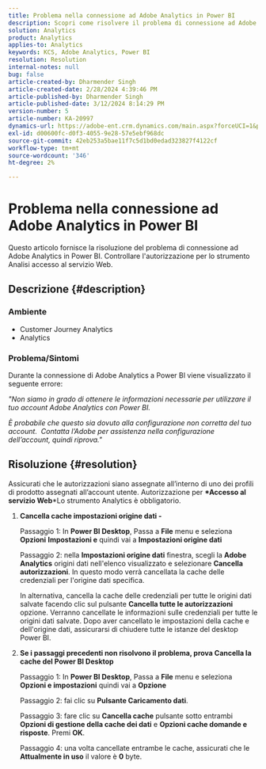 ```yaml
---
title: Problema nella connessione ad Adobe Analytics in Power BI
description: Scopri come risolvere il problema di connessione ad Adobe Analytics in Power BI. Controllare l'autorizzazione per lo strumento Analisi accesso al servizio Web.
solution: Analytics
product: Analytics
applies-to: Analytics
keywords: KCS, Adobe Analytics, Power BI
resolution: Resolution
internal-notes: null
bug: false
article-created-by: Dharmender Singh
article-created-date: 2/28/2024 4:39:46 PM
article-published-by: Dharmender Singh
article-published-date: 3/12/2024 8:14:29 PM
version-number: 5
article-number: KA-20997
dynamics-url: https://adobe-ent.crm.dynamics.com/main.aspx?forceUCI=1&pagetype=entityrecord&etn=knowledgearticle&id=d3a875f5-57d6-ee11-9079-6045bd006295
exl-id: d00600fc-d0f3-4055-9e28-57e5ebf968dc
source-git-commit: 42eb253a5bae11f7c5d1bd0edad323827f4122cf
workflow-type: tm+mt
source-wordcount: '346'
ht-degree: 2%

---
```


# Problema nella connessione ad Adobe Analytics in Power BI


Questo articolo fornisce la risoluzione del problema di connessione ad Adobe Analytics in Power BI. Controllare l&#39;autorizzazione per lo strumento Analisi accesso al servizio Web.

## Descrizione {#description}


### <b>Ambiente</b>

- Customer Journey Analytics
- Analytics




### <b>Problema/Sintomi</b>

Durante la connessione di Adobe Analytics a Power BI viene visualizzato il seguente errore:



*&quot;Non siamo in grado di ottenere le informazioni necessarie per utilizzare il tuo account Adobe Analytics con Power BI.*

*È probabile che questo sia dovuto alla configurazione non corretta del tuo account.  Contatta l’Adobe per assistenza nella configurazione dell’account, quindi riprova.&quot;*


## Risoluzione {#resolution}

Assicurati che le autorizzazioni siano assegnate all’interno di uno dei profili di prodotto assegnati all’account utente. Autorizzazione per <b>*Accesso al servizio Web</b>*Lo strumento Analytics è obbligatorio.<br>


1. <b>Cancella cache impostazioni origine dati - </b>

   Passaggio 1: In <b>Power BI Desktop</b>, Passa a <b>File</b> menu e seleziona <b>Opzioni</b> <b>Impostazioni e</b> quindi vai a <b>Impostazioni origine dati</b>

   Passaggio 2: nella <b>Impostazioni origine dati</b> finestra, scegli la <b>Adobe Analytics</b> origini dati nell&#39;elenco visualizzato e selezionare <b>Cancella autorizzazioni</b>. In questo modo verrà cancellata la cache delle credenziali per l&#39;origine dati specifica.

   In alternativa, cancella la cache delle credenziali per tutte le origini dati salvate facendo clic sul pulsante <b>Cancella tutte le autorizzazioni </b>opzione. Verranno cancellate le informazioni sulle credenziali per tutte le origini dati salvate.
Dopo aver cancellato le impostazioni della cache e dell&#39;origine dati, assicurarsi di chiudere tutte le istanze del desktop Power BI.
2. <b>Se i passaggi precedenti non risolvono il problema, prova Cancella la cache del Power BI Desktop</b>

   Passaggio 1: In <b>Power BI Desktop</b>, Passa a <b>File</b> menu e seleziona <b>Opzioni e impostazioni</b> quindi vai a <b>Opzione</b>

   Passaggio 2: fai clic su <b>Pulsante Caricamento dati</b>.

   Passaggio 3: fare clic su <b>Cancella cache</b> pulsante sotto entrambi <b>Opzioni di gestione della cache dei dati</b> e <b>Opzioni cache domande e risposte</b>. Premi <b>OK</b>.

   Passaggio 4: una volta cancellate entrambe le cache, assicurati che le <b>Attualmente in uso</b> il valore è <b>0</b> byte.

